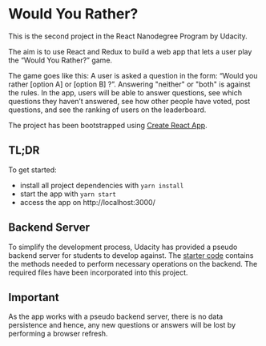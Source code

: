 # Would You Rather?

This is the second project in the React Nanodegree Program by Udacity.

The aim is to use React and Redux to build a web app that lets a user play the “Would You Rather?” game.

The game goes like this: A user is asked a question in the form: “Would you rather [option A] or [option B] ?”. Answering "neither" or "both" is against the rules. In the app, users will be able to answer questions, see which questions they haven’t answered, see how other people have voted, post questions, and see the ranking of users on the leaderboard.

The project has been bootstrapped using [Create React App](https://github.com/facebookincubator/create-react-app).

## TL;DR

To get started:

* install all project dependencies with `yarn install`
* start the app with `yarn start`
* access the app on http://localhost:3000/

## Backend Server

To simplify the development process, Udacity has provided a pseudo backend server for students to develop against. The [starter code](https://github.com/udacity/reactnd-project-would-you-rather-starter) contains the methods needed to perform necessary operations on the backend. The required files have been incorporated into this project.

## Important

As the app works with a pseudo backend server, there is no data persistence and hence, any new questions or answers will be lost by performing a browser refresh.
